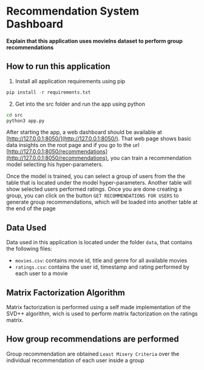 # Recommendation System Dashboard

**Explain that this application uses movielns dataset to perform group recommendations**

## How to run this application

1. Install all application requirements using pip
```python
pip install -r requirements.txt
```
2. Get into the src folder and run the app using python
```bash
cd src
python3 app.py
```

After starting the app, a web dashboard should be available at [http://127.0.0.1:8050/](http://127.0.0.1:8050/). That web page shows basic data insights on the root page and if you go to the url [http://127.0.0.1:8050/recommendations](http://127.0.0.1:8050/recommendations), you can train a recommendation model selecting his hyper-parameters.

Once the model is trained, you can select a group of users from the the table that is located under the model hyper-parameters. Another table will show selected users performed ratings. Once you are done creating a group, you can click on the button `GET RECOMMENDATIONS FOR USERS` to generate group recommendations, which will be loaded into another table at the end of the page

## Data Used  

Data used in this application is located under the folder `data`, that contains the following files:

- `movies.csv`: contains movie id, title and genre for all available movies
- `ratings.csv`: contains the user id, timestamp and rating performed by each user to a movie 

## Matrix Factorization Algorithm

Matrix factorization is performed using a self made implementation of the SVD++ algorithm, wich is used to perform matrix factorization on the ratings matrix.

## How group recommendations are performed

Group recommendation are obtained `Least Misery Criteria` over the individual recommendation of each user inside a group